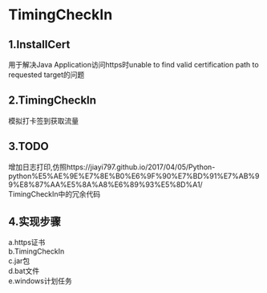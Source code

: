 # TimingCheckIn
## 1.InstallCert
用于解决Java Application访问https时unable to find valid certification path to requested target的问题
## 2.TimingCheckIn
模拟打卡签到获取流量
## 3.TODO
增加日志打印,仿照https://jiayi797.github.io/2017/04/05/Python-python%E5%AE%9E%E7%8E%B0%E6%9F%90%E7%BD%91%E7%AB%99%E8%87%AA%E5%8A%A8%E6%89%93%E5%8D%A1/
<br>TimingCheckIn中的冗余代码
## 4.实现步骤
a.https证书
<br>b.TimingCheckIn
<br>c.jar包
<br>d.bat文件
<br>e.windows计划任务

